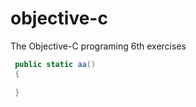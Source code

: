 # objective-c
The Objective-C programing 6th exercises
````csharp
 public static aa()
 {
 
 }
`````

